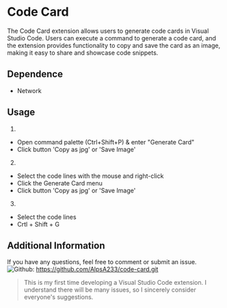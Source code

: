 # Code Card

The Code Card extension allows users to generate code cards in Visual Studio Code. Users can execute a command to generate a code card, and the extension provides functionality to copy and save the card as an image, making it easy to share and showcase code snippets.

## Dependence
- Network

## Usage
1. 
- Open command palette (Ctrl+Shift+P) & enter "Generate Card"
- Click button 'Copy as jpg' or 'Save Image'

2. 
- Select the code lines with the mouse and right-click
- Click the Generate Card menu
- Click button 'Copy as jpg' or 'Save Image'

3. 
- Select the code lines
- Crtl + Shift + G

## Additional Information

If you have any questions, feel free to comment or submit an issue.  
![Github](https://img.icons8.com/?size=16&id=12599&format=png&color=FFFFFF): https://github.com/AlpsA233/code-card.git

> This is my first time developing a Visual Studio Code extension. I understand there will be many issues, so I sincerely consider everyone's suggestions.